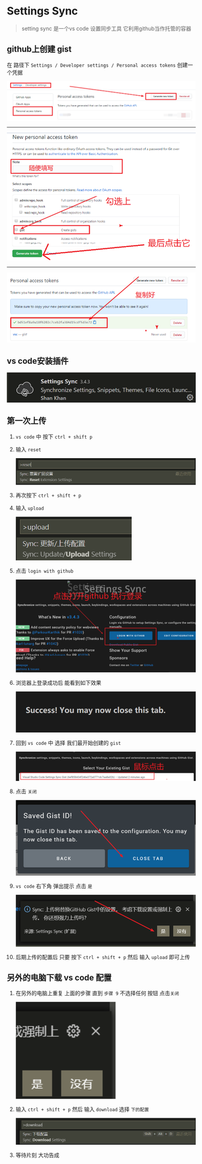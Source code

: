 # Settings Sync 

> setting sync  是一个vs code 设置同步工具 它利用github当作托管的容器



## github上创建 gist

在 路径下 `Settings / Developer settings / Personal access tokens`   创建一个凭据

![image-20201011170958634](medias/image-20201011170958634.png)

---

![image-20201011171246123](medias/image-20201011171246123.png)

---

![image-20201011171332912](medias/image-20201011171332912.png)



## vs code安装插件

![image-20201011170332268](medias/image-20201011170332268.png)



## 第一次上传 

1. `vs code` 中   按下  `ctrl + shift p`   

2. 输入  `reset`

   ![image-20201011171538171](medias/image-20201011171538171.png)

3. 再次按下 `ctrl + shift + p`

4. 输入 `upload`

   ![image-20201011171621432](medias/image-20201011171621432.png)

5. 点击 `login with github`

   ![image-20201011171835172](medias/image-20201011171835172.png)

6. 浏览器上登录成功后 能看到如下效果

   ![image-20201011171935858](medias/image-20201011171935858.png)

7. 回到 `vs code` 中  选择 我们最开始创建的 `gist`

   ![image-20201011172031019](medias/image-20201011172031019.png)

8. 点击 `关闭`

   ![image-20201011172045968](medias/image-20201011172045968.png)

9. `vs code`   右下角 弹出提示 点击 `是`

   ![image-20201011172112127](medias/image-20201011172112127.png)

10. 后期上传的配置后 只要 按下 `ctrl + shift + p`     然后 输入 `upload` 即可上传



## 另外的电脑下载 vs code  配置

1. 在另外的电脑上重复  上面的步骤 直到  `步骤 9`     不选择任何 按钮 点击`关闭`

   ![image-20201011172409514](medias/image-20201011172409514.png)

2. 输入 `ctrl + shift + p`  然后 输入 `download`  选择 `下的配置`

   ![image-20201011172450146](medias/image-20201011172450146.png)

3. 等待片刻 大功告成



